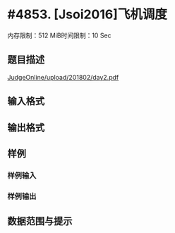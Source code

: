 # #4853. [Jsoi2016]飞机调度

内存限制：512 MiB时间限制：10 Sec

## 题目描述

 [JudgeOnline/upload/201802/day2.pdf](upload/201802/day2.pdf)

## 输入格式

## 输出格式

## 样例

### 样例输入

### 样例输出

## 数据范围与提示

